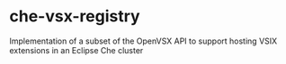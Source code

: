 # che-vsx-registry
Implementation of a subset of the OpenVSX API to support hosting VSIX extensions in an Eclipse Che cluster

```bash


```